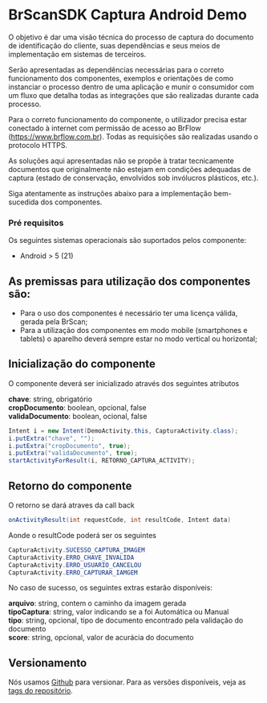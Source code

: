 # BrScanSDK Captura Android Demo

O objetivo é dar uma visão técnica do processo de captura do documento de identificação do cliente, suas dependências e seus meios de implementação em sistemas de terceiros.

Serão apresentadas as dependências necessárias para o correto funcionamento dos componentes, exemplos e orientações de como instanciar o processo dentro de uma aplicação e munir o consumidor com um fluxo que detalha todas as integrações que são realizadas durante cada processo.

Para o correto funcionamento do componente, o utilizador precisa estar conectado à internet com permissão de acesso ao BrFlow (https://www.brflow.com.br). Todas as requisições são realizadas usando o protocolo HTTPS.

As soluções aqui apresentadas não se propõe à tratar tecnicamente documentos que originalmente não estejam em condições adequadas de captura (estado de conservação, envolvidos sob invólucros plásticos, etc.).

Siga atentamente as instruções abaixo para a implementação bem-sucedida dos componentes.

### Pré requisitos

Os seguintes sistemas operacionais são suportados pelos componente:

- Android > 5 (21)

## As premissas para utilização dos componentes são:
- Para o uso dos componentes é necessário ter uma licença válida, gerada pela BrScan;
- Para a utilização dos componentes em modo mobile (smartphones e tablets) o aparelho deverá sempre estar no modo vertical ou horizontal;

## Inicialização do componente

O componente deverá ser inicializado através dos seguintes atributos

<b>chave</b>: string, obrigatório<br/>
<b>cropDocumento</b>: boolean, opcional, false<br/>
<b>validaDocumento</b>: boolean, ocional, false<br/>

```java
Intent i = new Intent(DemoActivity.this, CapturaActivity.class);
i.putExtra("chave", "");
i.putExtra("cropDocumento", true);
i.putExtra("validaDocumento", true);
startActivityForResult(i, RETORNO_CAPTURA_ACTIVITY);
```

## Retorno do componente

O retorno se dará atraves da call back

```java
onActivityResult(int requestCode, int resultCode, Intent data)
```

Aonde o resultCode poderá ser os seguintes

```java
CapturaActivity.SUCESSO_CAPTURA_IMAGEM
CapturaActivity.ERRO_CHAVE_INVALIDA
CapturaActivity.ERRO_USUARIO_CANCELOU
CapturaActivity.ERRO_CAPTURAR_IAMGEM
```

No caso de sucesso, os seguintes extras estarão disponíveis:

<b>arquivo</b>: string, contem o caminho da imagem gerada<br/>
<b>tipoCaptura</b>: string, valor indicando se a foi Automática ou Manual<br/>
<b>tipo</b>: string, opcional, tipo de documento encontrado pela validação do documento<br/>
<b>score</b>: string, opcional, valor de acurácia do documento<br/>

## Versionamento

Nós usamos [Github](https://github.com/) para versionar. Para as versões disponíveis, veja as [tags do repositório](https://github.com/brscan/web-brscansdk-demo). 

